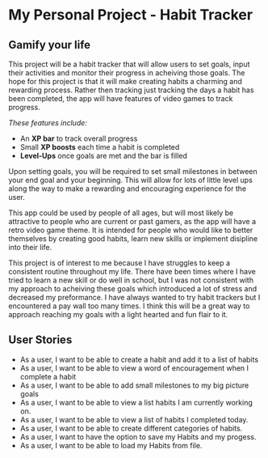 # My Personal Project - Habit Tracker

## Gamify your life 

This project will be a habit tracker that will allow users to set goals, input their activities and monitor their progress in acheiving those goals. The hope for this project is that it will make creating habits a charming and rewarding process. Rather then tracking just tracking the days a habit has been completed, the app will have features of video games to track progress. 

*These features include:* 
- An **XP bar** to track overall progress
- Small **XP boosts** each time a habit is completed
- **Level-Ups** once goals are met and the bar is filled 

Upon setting goals, you will be required to set small milestones in between your end goal and your beginning. This will allow for lots of little level ups along the way to make a rewarding and encouraging experience for the user. 

This app could be used by people of all ages, but will most likely be attractive to people who are current or past gamers, as the app will have a retro video game theme. It is intended for people who would like to better themselves by creating good habits, learn new skills or implement disipline into their life.

This project is of interest to me because I have struggles to keep a consistent routine throughout my life. There have been times where I have tried to learn a new skill or do well in school, but I was not consistent with my approach to acheiving these goals which introduced a lot of stress and decreased my preformance. I have always wanted to try habit trackers but I encountered a pay wall too many times. I think this will be a great way to approach reaching my goals with a light hearted and fun flair to it. 

## User Stories 

- As a user, I want to be able to create a habit and add it to a list of habits
- As a user, I want to be able to view a word of encouragement when I complete a habit
- As a user, I want to be able to add small milestones to my big picture goals
- As a user, I want to be able to view a list habits I am currently working on.  
- As a user, I want to be able to view a list of habits I completed today. 
- As a user, I want to be able to create different categories of habits. 
- As a user, I want to have the option to save my Habits and my progess. 
- As a user, I want to be able to load my Habits from file. 